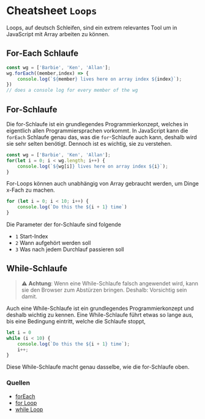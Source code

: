 # Cheatsheet `Loops`
Loops, auf deutsch Schleifen, sind ein extrem relevantes Tool um in JavaScript mit Array arbeiten zu können.

## For-Each Schlaufe
```javascript
const wg = ['Barbie', 'Ken', 'Allan'];
wg.forEach((member,index) => {
    console.log(`${member} lives here on array index ${index}`);
})
// does a console log for every member of the wg
```

## For-Schlaufe
Die for-Schlaufe ist ein grundlegendes Programmierkonzept, welches in eigentlich allen Programmiersprachen vorkommt. In JavaScript kann die `forEach` Schlaufe genau das, was die `for`-Schlaufe auch kann, deshalb wird sie sehr selten benötigt. Dennoch ist es wichtig, sie zu verstehen.
```javascript
const wg = ['Barbie', 'Ken', 'Allan'];
for(let i = 0; i < wg.length; i++) {
    console.log(`${wg[i]} lives here on array index ${i}`);
}
```
For-Loops können auch unabhängig von Array gebraucht werden, um Dinge x-Fach zu machen.
```javascript
for (let i = 0; i < 10; i++) {
    console.log(`Do this the ${i + 1} time`)
}
```
Die Parameter der for-Schlaufe sind folgende
- `1` Start-Index
- `2` Wann aufgehört werden soll
- `3` Was nach jedem Durchlauf passieren soll

## While-Schlaufe
> ⚠️ **Achtung**: Wenn eine While-Schlaufe falsch angewendet wird, kann sie den Browser zum Abstürzen bringen. Deshalb: Vorsichtig sein damit.

Auch eine While-Schlaufe ist ein grundlegendes Programmierkonzept und deshalb wichtig zu kennen. Eine While-Schlaufe führt etwas so lange aus, bis eine Bedingung eintritt, welche die Schlaufe stoppt,
```javascript
let i = 0
while (i < 10) {
    console.log(`Do this the ${i + 1} time`);
    i++;
}
```
Diese While-Schlaufe macht genau dasselbe, wie die for-Schlaufe oben.

### Quellen
- [forEach](https://developer.mozilla.org/en-US/docs/Web/JavaScript/Reference/Global_Objects/Array/forEach?retiredLocale=de)
- [for Loop](https://developer.mozilla.org/en-US/docs/Web/JavaScript/Reference/Statements/for?retiredLocale=de)
- [while Loop](https://developer.mozilla.org/en-US/docs/Web/JavaScript/Reference/Statements/while?retiredLocale=de)
